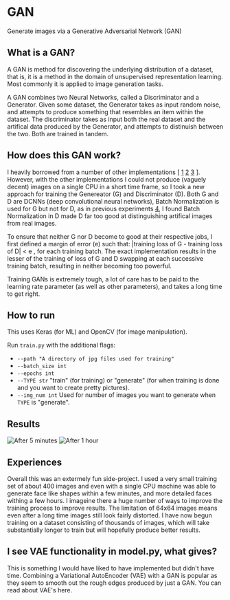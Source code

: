 # GAN
Generate images via a Generative Adversarial Network (GAN)

## What is a GAN?

A GAN is method for discovering the underlying distribution of a dataset, that is, it is a method in the domain of unsupervised representation learning. Most commonly it is applied to image generation tasks. 

A GAN combines two Neural Networks, called a Discriminator and a Generator. Given some dataset, the Generator takes as input random noise, and attempts to produce something that resembles an item within the dataset. The discriminator takes as input both the real dataset and the artifical data produced by the Generator, and attempts to distinuish between the two. Both are trained in tandem. 

## How does this GAN work?

I heavily borrowed from a number of other implementations [ [1](https://github.com/jacobgil/keras-dcgan) [2](https://github.com/skaae/torch-gan) [3](https://github.com/aleju/cat-generator) ]. However, with the other implementations I could not produce (vaguely decent) images on a single CPU in a short time frame, so I took a new approach for training the Genereator (G) and Discriminator (D). Both G and D are DCNNs (deep convolutional neural networks), Batch Normalization is used for G but not for D, as in previous experiments [4](http://torch.ch/blog/2015/11/13/gan.html), I found Batch Normalization in D made D far too good at distinguishing artifical images from real images.

To ensure that neither G nor D become to good at their respective jobs, I first defined a margin of error (e) such that:
|training loss of G - training loss of D| < e , for each training batch. The exact implementation results in the lesser of the training of loss of G and D swapping at each successive training batch, resulting in neither becoming too powerful.

Training GANs is extremely tough, a lot of care has to be paid to the learning rate parameter (as well as other parameters), and takes a long time to get right.

## How to run

This uses Keras (for ML) and OpenCV (for image manipulation).

Run ```train.py``` with the additional flags:
- ```--path "A directory of jpg files used for training"```
- ```--batch_size int```
- ```--epochs int```
- ```--TYPE str``` "train" (for training) or "generate" (for when training is done and you want to create pretty pictures).
- ```--img_num int``` Used for number of images you want to generate when ```TYPE``` is "generate".

## Results

![After 5 minutes](https://github.com/jhayes14/GAN/blob/master/Epoch_13_example.jpg) ![After 1 hour](https://github.com/jhayes14/GAN/blob/master/7.jpg)

## Experiences

Overall this was an extermely fun side-project. I used a very small training set of about 400 images and even with a single CPU machine was able to generate face like shapes within a few minutes, and more detailed faces withing a few hours. I imageine there a huge number of ways to improve the training process to improve results. The limitation of 64x64 images means even after a long time images still look fairly distorted. I have now begun training on a dataset consisting of thousands of images, which will take substantially longer to train but will hopefully produce better results.

## I see VAE functionality in model.py, what gives?

This is something I would have liked to have implemented but didn't have time. Combining a Variational AutoEncoder (VAE) with a GAN is popular as they seem to smooth out the rough edges produced by just a GAN. You can read about VAE's here.

